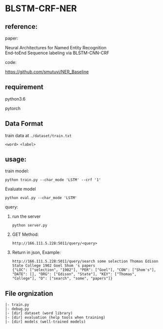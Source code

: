 # BLSTM-CRF-NER
## reference:

paper:

Neural Architectures for Named Entity Recognition<br/>
End-toEnd Sequence labeling via BLSTM-CNN-CRF<br/>
   
code:

https://github.com/smutuvi/NER_Baseline<br/>

## requirement

python3.6

pytorch

## Data Format

train data at `./dataset/train.txt`

```
<word> <label>
```


## usage:

train model:

```
python train.py --char_mode 'LSTM' --crf '1'
```

Evaluate model
```
python eval.py --char_mode 'LSTM'
```
query:


1. run the server
	
	```
	python server.py
	```
	
2. GET Method:
	
	```
	http://166.111.5.228:5011/query/<query>
	```
	
3. Return in json, Example:

	```
	http://166.111.5.228:5011/query/search some selection Thomas Edison State College 1902 Goel Shom 's papers
	{"LOC": ["selection", "1902"], "PER": ["Goel"], "CON": ["Shom's"], "DATE": [], "ORG": ["Edison", "State"], "KEY": ["Thomas", "College"], "O": ["search", "some", "papers"]}
	```
	
## File orgnization

```
|- train.py 
|- debug.py 
|- [dir] dataset (word library)
|- [dir] evaluation (help tools when training)
|- [dir] models (well-trained models)
```
